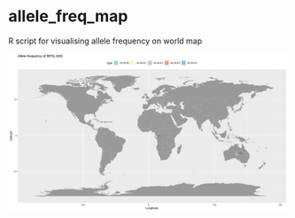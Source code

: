 # allele_freq_map
R script for visualising allele frequency on world map 

![Output_img](https://github.com/asangphukieo/allele_freq_map/blob/master/example_output/out_file.svg)
